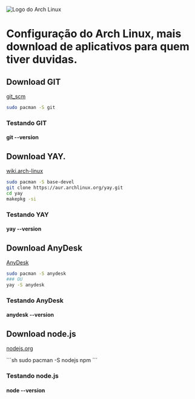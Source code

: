 ![Logo do Arch Linux](https://upload.wikimedia.org/wikipedia/commons/thumb/7/74/Arch_Linux_logo.svg/1280px-Arch_Linux_logo.svg.png "Logo do Arch-Linux")


# Configuração do Arch Linux, mais download de aplicativos para quem tiver duvidas.

## Download GIT

[git_scm](https://git-scm.com/)

```sh
sudo pacman -S git
```

### Testando GIT

#### git --version

## Download YAY.

[wiki.arch-linux](https://aur.archlinux.org/packages/yay/)

```sh
sudo pacman -S base-devel
git clone https://aur.archlinux.org/yay.git
cd yay
makepkg -si
```
### Testando YAY

#### yay --version

## Download AnyDesk

[AnyDesk](https://anydesk.com/pt/downloads/linux)

```sh
sudo pacman -S anydesk
### OU
yay -S anydesk
```

### Testando AnyDesk

#### anydesk --version

## Download node.js

[nodejs.org](https://nodejs.org)

´´´sh
sudo pacman -S nodejs npm
´´´

### Testando node.js

#### node --version
